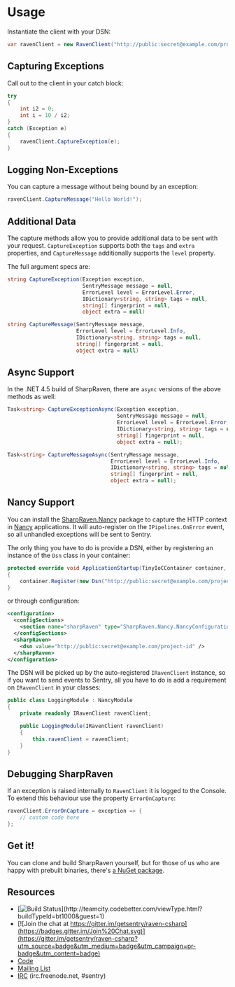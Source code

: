 Usage
=====
Instantiate the client with your DSN:

```csharp
var ravenClient = new RavenClient("http://public:secret@example.com/project-id");
```

Capturing Exceptions
--------------------
Call out to the client in your catch block:

```csharp
try
{
    int i2 = 0;
    int i = 10 / i2;
}
catch (Exception e)
{
    ravenClient.CaptureException(e);
}
```

Logging Non-Exceptions
----------------------
You can capture a message without being bound by an exception:

```csharp
ravenClient.CaptureMessage("Hello World!");
```

Additional Data
---------------
The capture methods allow you to provide additional data to be sent with your request. `CaptureException` supports both the
`tags` and `extra` properties, and `CaptureMessage` additionally supports the `level` property.

The full argument specs are:

```csharp
string CaptureException(Exception exception,
                        SentryMessage message = null,
                        ErrorLevel level = ErrorLevel.Error,
                        IDictionary<string, string> tags = null,
                        string[] fingerprint = null,
                        object extra = null)

string CaptureMessage(SentryMessage message,
                      ErrorLevel level = ErrorLevel.Info,
                      IDictionary<string, string> tags = null,
                      string[] fingerprint = null,
                      object extra = null)

```

Async Support
-------------
In the .NET 4.5 build of SharpRaven, there are `async` versions of the above methods as well:

```csharp
Task<string> CaptureExceptionAsync(Exception exception,
                                   SentryMessage message = null,
                                   ErrorLevel level = ErrorLevel.Error,
                                   IDictionary<string, string> tags = null,
                                   string[] fingerprint = null,
                                   object extra = null);

Task<string> CaptureMessageAsync(SentryMessage message,
                                 ErrorLevel level = ErrorLevel.Info,
                                 IDictionary<string, string> tags = null,
                                 string[] fingerprint = null,
                                 object extra = null);
```

Nancy Support
-------------
You can install the [SharpRaven.Nancy](https://www.nuget.org/packages/SharpRaven.Nancy) package to capture the HTTP context
in [Nancy](http://nancyfx.org/) applications. It will auto-register on the `IPipelines.OnError` event, so all unhandled
exceptions will be sent to Sentry.

The only thing you have to do is provide a DSN, either by registering an instance of the `Dsn` class in your container:

```csharp
protected override void ApplicationStartup(TinyIoCContainer container, IPipelines pipelines)
{
    container.Register(new Dsn("http://public:secret@example.com/project-id"));
}
```

or through configuration:

```xml
<configuration>
  <configSections>
    <section name="sharpRaven" type="SharpRaven.Nancy.NancyConfiguration, SharpRaven.Nancy" />
  </configSections>
  <sharpRaven>
    <dsn value="http://public:secret@example.com/project-id" />
  </sharpRaven>
</configuration>
```

The DSN will be picked up by the auto-registered `IRavenClient` instance, so if you want to send events to
Sentry, all you have to do is add a requirement on `IRavenClient` in your classes:

```csharp
public class LoggingModule : NancyModule
{
    private readonly IRavenClient ravenClient;

    public LoggingModule(IRavenClient ravenClient)
    {
        this.ravenClient = ravenClient;
    }
}
````

Debugging SharpRaven
--------------------

If an exception is raised internally to `RavenClient` it is logged to the Console. To extend this behaviour use
the property `ErrorOnCapture`:

```csharp
ravenClient.ErrorOnCapture = exception => {
	// custom code here
};
````


Get it!
-------
You can clone and build SharpRaven yourself, but for those of us who are happy with prebuilt binaries, there's [a NuGet package](https://www.nuget.org/packages/SharpRaven).

Resources
---------
* [![Build Status](http://teamcity.codebetter.com/app/rest/builds/buildType:(id:bt1000)/statusIcon)](http://teamcity.codebetter.com/viewType.html?buildTypeId=bt1000&guest=1)
* [![Join the chat at https://gitter.im/getsentry/raven-csharp](https://badges.gitter.im/Join%20Chat.svg)](https://gitter.im/getsentry/raven-csharp?utm_source=badge&utm_medium=badge&utm_campaign=pr-badge&utm_content=badge)
* [Code](http://github.com/getsentry/raven-csharp)
* [Mailing List](https://groups.google.com/group/getsentry)
* [IRC](irc://irc.freenode.net/sentry) (irc.freenode.net, #sentry)